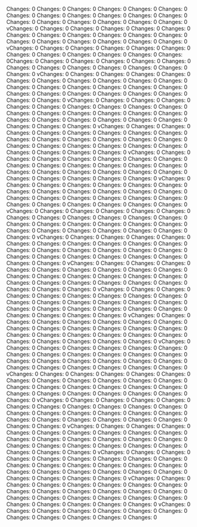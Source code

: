 Changes: 0
Changes: 0
Changes: 0
Changes: 0
Changes: 0
Changes: 0
Changes: 0
Changes: 0
Changes: 0
Changes: 0
Changes: 0
Changes: 0
Changes: 0
Changes: 0
Changes: 0
Changes: 0
Changes: 0
Changes: 0
vChanges: 0
Changes: 0
Changes: 0
Changes: 0
Changes: 0
Changes: 0
Changes: 0
Changes: 0
Changes: 0
Changes: 0
Changes: 0
Changes: 0
Changes: 0
Changes: 0
Changes: 0
Changes: 0
Changes: 0
Changes: 0
vChanges: 0
Changes: 0
Changes: 0
Changes: 0
Changes: 0
Changes: 0
Changes: 0
Changes: 0
Changes: 0
Changes: 0
Changes: 0
Changes: 0Changes: 0
Changes: 0
Changes: 0
Changes: 0
Changes: 0
Changes: 0
Changes: 0
Changes: 0
Changes: 0
Changes: 0
Changes: 0
Changes: 0
Changes: 0
vChanges: 0
Changes: 0
Changes: 0
Changes: 0
Changes: 0
Changes: 0
Changes: 0
Changes: 0
Changes: 0
Changes: 0
Changes: 0
Changes: 0
Changes: 0
Changes: 0
Changes: 0
Changes: 0
Changes: 0
Changes: 0
Changes: 0
Changes: 0
Changes: 0
Changes: 0
Changes: 0
Changes: 0
Changes: 0
vChanges: 0
Changes: 0
Changes: 0
Changes: 0
Changes: 0
Changes: 0
Changes: 0
Changes: 0
Changes: 0
Changes: 0
Changes: 0
Changes: 0
Changes: 0
Changes: 0
Changes: 0
Changes: 0
Changes: 0
Changes: 0
Changes: 0
Changes: 0
Changes: 0
Changes: 0
Changes: 0
Changes: 0
Changes: 0
vChanges: 0
Changes: 0
Changes: 0
Changes: 0
Changes: 0
Changes: 0
Changes: 0
Changes: 0
Changes: 0
Changes: 0
Changes: 0
Changes: 0
Changes: 0
Changes: 0
Changes: 0
Changes: 0
Changes: 0
Changes: 0
Changes: 0
Changes: 0
Changes: 0
Changes: 0
Changes: 0
Changes: 0
Changes: 0
vChanges: 0
Changes: 0
Changes: 0
Changes: 0
Changes: 0
Changes: 0
Changes: 0
Changes: 0
Changes: 0
Changes: 0
Changes: 0
Changes: 0
Changes: 0
Changes: 0
Changes: 0
Changes: 0
Changes: 0
Changes: 0
Changes: 0
Changes: 0
Changes: 0
Changes: 0
Changes: 0
Changes: 0
Changes: 0
vChanges: 0
Changes: 0
Changes: 0
Changes: 0
Changes: 0
Changes: 0
Changes: 0
Changes: 0
Changes: 0
Changes: 0
Changes: 0
Changes: 0
Changes: 0
Changes: 0
Changes: 0
Changes: 0
Changes: 0
Changes: 0
Changes: 0
Changes: 0
Changes: 0
Changes: 0
Changes: 0
Changes: 0
Changes: 0
vChanges: 0
Changes: 0
Changes: 0
Changes: 0
Changes: 0
Changes: 0
Changes: 0
Changes: 0
Changes: 0
Changes: 0
Changes: 0
Changes: 0
Changes: 0
Changes: 0
Changes: 0
Changes: 0
Changes: 0
Changes: 0
Changes: 0
Changes: 0
Changes: 0
Changes: 0
Changes: 0
Changes: 0
Changes: 0
vChanges: 0
Changes: 0
Changes: 0
Changes: 0
Changes: 0
Changes: 0
Changes: 0
Changes: 0
Changes: 0
Changes: 0
Changes: 0
Changes: 0
Changes: 0
Changes: 0
Changes: 0
Changes: 0
Changes: 0
Changes: 0
Changes: 0
Changes: 0
Changes: 0
Changes: 0
Changes: 0
Changes: 0
Changes: 0
vChanges: 0
Changes: 0
Changes: 0
Changes: 0
Changes: 0
Changes: 0
Changes: 0
Changes: 0
Changes: 0
Changes: 0
Changes: 0
Changes: 0
Changes: 0
Changes: 0
Changes: 0
Changes: 0
Changes: 0
Changes: 0
Changes: 0
Changes: 0
Changes: 0
Changes: 0
Changes: 0
Changes: 0
Changes: 0
vChanges: 0
Changes: 0
Changes: 0
Changes: 0
Changes: 0
Changes: 0
Changes: 0
Changes: 0
Changes: 0
Changes: 0
Changes: 0
Changes: 0
Changes: 0
Changes: 0
Changes: 0
Changes: 0
Changes: 0
Changes: 0
Changes: 0
Changes: 0
Changes: 0
Changes: 0
Changes: 0
Changes: 0
Changes: 0
vChanges: 0
Changes: 0
Changes: 0
Changes: 0
Changes: 0
Changes: 0
Changes: 0
Changes: 0
Changes: 0
Changes: 0
Changes: 0
Changes: 0
Changes: 0
Changes: 0
Changes: 0
Changes: 0
Changes: 0
Changes: 0
Changes: 0
Changes: 0
Changes: 0
Changes: 0
Changes: 0
Changes: 0
Changes: 0
vChanges: 0
Changes: 0
Changes: 0
Changes: 0
Changes: 0
Changes: 0
Changes: 0
Changes: 0
Changes: 0
Changes: 0
Changes: 0
Changes: 0
Changes: 0
Changes: 0
Changes: 0
Changes: 0
Changes: 0
Changes: 0
Changes: 0
Changes: 0
Changes: 0
Changes: 0
Changes: 0
Changes: 0
Changes: 0
vChanges: 0
Changes: 0
Changes: 0
Changes: 0
Changes: 0
Changes: 0
Changes: 0
Changes: 0
Changes: 0
Changes: 0
Changes: 0
Changes: 0
Changes: 0
Changes: 0
Changes: 0
Changes: 0
Changes: 0
Changes: 0
Changes: 0
Changes: 0
Changes: 0
Changes: 0
Changes: 0
Changes: 0
Changes: 0
vChanges: 0
Changes: 0
Changes: 0
Changes: 0
Changes: 0
Changes: 0
Changes: 0
Changes: 0
Changes: 0
Changes: 0
Changes: 0
Changes: 0
Changes: 0
Changes: 0
Changes: 0
Changes: 0
Changes: 0
Changes: 0
Changes: 0
Changes: 0
Changes: 0
Changes: 0
Changes: 0
Changes: 0
Changes: 0
vChanges: 0
Changes: 0
Changes: 0
Changes: 0
Changes: 0
Changes: 0
Changes: 0
Changes: 0
Changes: 0
Changes: 0
Changes: 0
Changes: 0
Changes: 0
Changes: 0
Changes: 0
Changes: 0
Changes: 0
Changes: 0
Changes: 0
Changes: 0
Changes: 0
Changes: 0
Changes: 0
Changes: 0
Changes: 0
vChanges: 0
Changes: 0
Changes: 0
Changes: 0
Changes: 0
Changes: 0
Changes: 0
Changes: 0
Changes: 0
Changes: 0
Changes: 0
Changes: 0
Changes: 0
Changes: 0
Changes: 0
Changes: 0
Changes: 0
Changes: 0
Changes: 0
Changes: 0
Changes: 0
Changes: 0
Changes: 0
Changes: 0
Changes: 0
vChanges: 0
Changes: 0
Changes: 0
Changes: 0
Changes: 0
Changes: 0
Changes: 0
Changes: 0
Changes: 0
Changes: 0
Changes: 0
Changes: 0
Changes: 0
Changes: 0
Changes: 0
Changes: 0
Changes: 0
Changes: 0
Changes: 0
Changes: 0
Changes: 0
Changes: 0
Changes: 0
Changes: 0
Changes: 0
vChanges: 0
Changes: 0
Changes: 0
Changes: 0
Changes: 0
Changes: 0
Changes: 0
Changes: 0
Changes: 0
Changes: 0
Changes: 0
Changes: 0

